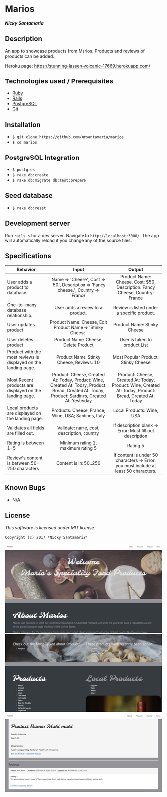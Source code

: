 # Marios

#### _Nicky Santamaria_

## Description

An app to showcase products from Marios. Products and reviews of products can be added.

Heroku page: https://stunning-lassen-volcanic-17669.herokuapp.com/

## Technologies used / Prerequisites

* [Ruby](https://www.ruby-lang.org/en/downloads/)
* [Rails](http://rubyonrails.org/)
* [PostgreSQL](https://www.postgresql.org/docs/9.2/static/app-psql.html)
* [Git](https://git-scm.com/)

## Installation

* `$ git clone https://github.com/nrsantamaria/marios`
* `$ cd marios`

## PostgreSQL Integration
* `$ postgres`
* `$ rake db:create`
* `$ rake db:migrate db:test:prepare`

## Seed database
* `$ rake db:reset`

## Development server

Run `rails s` for a dev server. Navigate to `http://localhost:3000/`. The app will automatically reload if you change any of the source files.

## Specifications

| Behavior |  Input   |  Output  |
|----------|:--------:|:--------:|
|User adds a product to database.|Name => 'Cheese', Cost => '50', Description => 'Fancy cheese.', Country => 'France'| Product Name: Cheese, Cost: $50, Description: Fancy Cheese, Country: France
|One-to-many database relationship. |User adds a review to a product.|Review is listed under a specific product.|
|User updates product|Product Name: Cheese, Edit Product Name => 'Stinky Cheese'|Product Name: Stinky Cheese|
|User deletes product|Product Name: Cheese, Delete Product|User is taken to product List|
|Product with the most reviews is displayed on the landing page.|Product Name: Stinky Cheese, Reviews: 10|Most Popular Product: Stinky Cheese|
|Most Recent products are displayed on the landing page.|Product: Cheese, Created At: Today, Product: Wine, Created At: Today, Product: Bread, Created At: Today, Product: Sardines, Created At: Yesterday|Product: Cheese, Created At: Today, Product: Wine, Created At: Today, Product: Bread, Created At: Today|
|Local products are displayed on the landing page.|Products: Cheese, France; Wine, USA; Sardines, Italy|Local Products: Wine, USA|
|Validates all fields are filled out.|Validate: name, cost, description, country|If description blank => Error: Must fill out description|
|Rating is between 1-5|Minimum rating 1, maximum rating 5|Rating 5|
|Review's content is between 50-250 characters|Content is in: 50..250|If content is under 50 characters => Error: you must include at least 50 characters.|

## Known Bugs
* N/A

## License

*This software is licensed under MIT license.*

```
Copyright (c) 2017 *Nicky Santamaria*
```

![Home page](app/assets/images/home.png)
![Scopes](app/assets/images/scopes.png)
![Product](app/assets/images/product.png)
